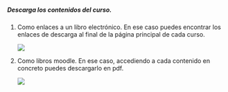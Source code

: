 ##### Descarga los contenidos del curso.


1. Como enlaces a un libro electrónico. En ese caso puedes encontrar los enlaces de descarga al final de la página principal de cada curso.

    ![](https://catedu.github.io/faq-aularagon/assets/descargacursos.png)

1. Como libros moodle. En ese caso, accediendo a cada contenido en concreto puedes descargarlo en pdf.

    ![](https://catedu.github.io/faq-aularagon/assets/descargar_capitulo.gif)
